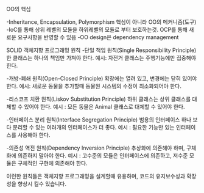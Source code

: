 OO의 핵심

-Inheritance, Encapsulation, Polymorphism
  핵심이 아니라 OO의 메커니즘(도구)
-IoC를 통해 상위 레벨의 모듈을 하위레벨의 모듈로 부터 보호하는것.
  OCP를 통해 새로운 요구사항을 반영할 수 있음
-OO design은 dependency management

SOLID 객체지향 프로그래밍 원칙
  -단일 책임 원칙(Single Responsibility Principle)
  한 클래스는 하나의 책임만 가져야 한다.
  예시: 자전거 클래스는 주행기능에만 집중해야 한다.
  
  -개방-폐쇄 원칙(Open-Closed Principle)
  확장에는 열려 있고, 변경에는 닫혀 있어야 한다.
  예시: 새로운 동물을 추가할때 동물원 시스템의 수정이 최소화되어야 한다.
  
  -리스코프 치환 원칙(Liskov Substitution Principle)
  하위 클래스는 상위 클래스를 대체할 수 있어야 한다.
  예시 : 모든 동물은 Animal 클래스로 대체할 수 있어야 한다.
  
  -인터페이스 분리 원칙(Interface Segregation Principle)
  범용의 인터페이스 하나 보다 분리할 수 있는 여러개의 인터페이스가 더 좋다.
  예시 : 필요한 기능만 있는 인터페이스를 사용해야 한다.
  
  -의존성 역전 원칙(Dependency Inversion Principle)
  추상화에 의존해야 하며, 구체화에 의존하지 말아야 한다.
  예시 : 고수준의 모듈은 인터페이스에 의존하고, 저수준 모듈은 구체적인 구현에 의존해야 한다.
  
  이런한 원칙들은 객체지향 프로그래밍을 설계할때 유용하며, 코드의 유지보수성과 확장성을 향상시 킬수 있습니다.
